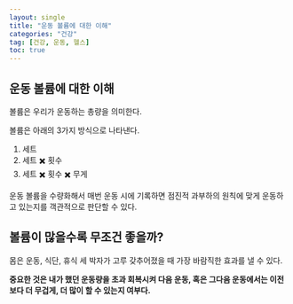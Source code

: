 ```yaml
---
layout: single
title: "운동 볼륨에 대한 이해"
categories: "건강"
tag: [건강, 운동, 헬스]
toc: true
---
```


## 운동 볼륨에 대한 이해

볼륨은 우리가 운동하는 총량을 의미한다.

볼륨은 아래의 3가지 방식으로 나타낸다.

1. 세트
2. 세트 ✖️ 횟수
3. 세트 ✖️ 횟수 ✖️ 무게

운동 볼륨을 수량화해서 매번 운동 시에 기록하면 점진적 과부하의 원칙에 맞게 운동하고 있는지를 객관적으로 판단할 수 있다.

## 볼륨이 많을수록 무조건 좋을까?

몸은 운동, 식단, 휴식 세 박자가 고루 갖추어졌을 때 가장 바람직한 효과를 낼 수 있다.

**중요한 것은 내가 했던 운동량을 초과 회복시켜 다음 운동, 혹은 그다음 운동에서는 이전보다 더 무겁게, 더 많이 할 수 있는지 여부다.**


